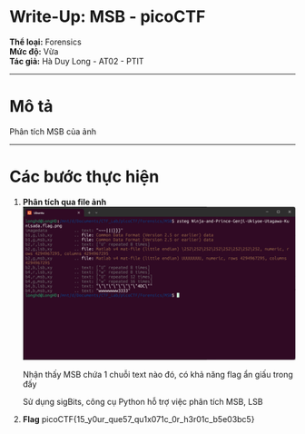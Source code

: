 # Write-Up: MSB - picoCTF

**Thể loại:** Forensics  
**Mức độ:** Vừa   
**Tác giả:** Hà Duy Long - AT02 - PTIT

---

# Mô tả

Phân tích MSB của ảnh

---

# Các bước thực hiện

1. **Phân tích qua file ảnh**
   ![alt text](image.png)

   Nhận thấy MSB chứa 1 chuỗi text nào đó, có khả năng flag ẩn giấu trong đấy

    Sử dụng sigBits, công cụ Python hỗ trợ việc phân tích MSB, LSB

2. **Flag**
    picoCTF{15_y0ur_que57_qu1x071c_0r_h3r01c_b5e03bc5}